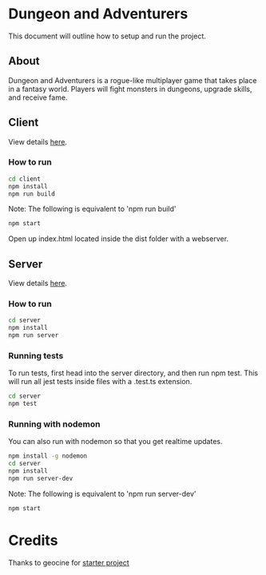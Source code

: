 # Dungeon and Adventurers
This document will outline how to setup and run the project.

## About
Dungeon and Adventurers is a rogue-like multiplayer game that takes place in a fantasy world. Players will fight monsters in dungeons, upgrade skills, and receive fame.

## Client

View details [here](https://github.com/dong200k/Phaser_Game/tree/master/client).

### How to run
```bash
cd client
npm install
npm run build
```
Note: The following is equivalent to 'npm run build'
```bash
npm start
```
Open up index.html located inside the dist folder with a webserver.

## Server

View details [here](https://github.com/dong200k/Phaser_Game/tree/master/server).

### How to run
```bash
cd server
npm install
npm run server
```

### Running tests
To run tests, first head into the server directory, and then run npm test. This will run all jest tests inside files with a .test.ts extension.
```bash
cd server
npm test
```

### Running with nodemon
You can also run with nodemon so that you get realtime updates.
```bash
npm install -g nodemon
cd server
npm install
npm run server-dev
```

Note: The following is equivalent to 'npm run server-dev'
```bash
npm start
```


# Credits
Thanks to geocine for [starter project](https://github.com/geocine/phaser3-rollup-typescript)  
